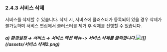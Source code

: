 ### 2.4.3    서비스 삭제

서비스를 삭제할 수 있습니다. 삭제 시, 서비스에 클러스터가 등록되어 있을 경우 삭제가 불가능하며 서비스 편집에서 클러스터를 제거 후 삭제를 진행할 수 있습니다.

##### a\)    환경설정 → 서비스 → 서비스 액션 메뉴 -&gt; 서비스 삭제를 클릭합니다.![](/assets/서비스삭제수정.png)![](/assets/서비스 삭제2.png)



